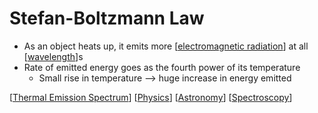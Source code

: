 # Stefan-Boltzmann Law

- As an object heats up, it emits more [[electromagnetic radiation]] at all [[wavelength]]s
- Rate of emitted energy goes as the fourth power of its temperature
  - Small rise in temperature --> huge increase in energy emitted

[[Thermal Emission Spectrum]] [[Physics]] [[Astronomy]] [[Spectroscopy]]

[//begin]: # "Autogenerated link references for markdown compatibility"
[electromagnetic radiation]: electromagnetic-radiation "Electromagnetic Radiation"
[wavelength]: wavelength "Wavelength"
[Thermal Emission Spectrum]: thermal-emission-spectrum "Thermal Emission Spectrum"
[Physics]: physics "Physics"
[Astronomy]: astronomy "Astronomy"
[Spectroscopy]: spectroscopy "Spectroscopy"
[//end]: # "Autogenerated link references"